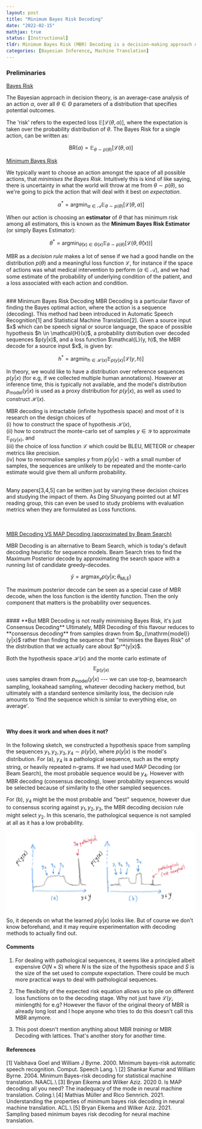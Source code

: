 ```yaml
---
layout: post
title: "Minimum Bayes Risk Decoding"
date: "2022-02-15"
mathjax: true
status: [Instructional]
tldr: Minimum Bayes Risk (MBR) Decoding is a decision-making approach used in fields like Automatic Speech Recognition and Machine Translation. It aims to select the best sequence or hypothesis from a set of possibilities by minimizing the expected loss over a probability distribution of sequences. MBR decoding is based on consensus and often involves approximations, making it an alternative to Beam Search, the default decoding method in sequence models. However, MBR Decoding does not necessarily minimize the actual Bayes Risk but is a form of consensus decoding. Its effectiveness depends on the nature of the learned probability distribution, and it may struggle with pathological or unusual sequences. Researchers have flexibility in applying various loss functions to the decoding process.
categories: [Bayesian Inference, Machine Translation]
---
```


### Preliminaries

<u>Bayes Risk</u>

The Bayesian approach in decision theory, is an average-case analysis of an action $\alpha$, over all
$\theta \in \Theta$ parameters of a distribution that specifies potential outcomes. 

The 'risk' refers to the expected loss $\mathbb{E}[\mathcal{L}(\theta, \alpha)]$, where the
expectation is taken over the probability distribution of $\theta$. The Bayes Risk for a single action, can be written as:

$$
\mathrm{BR}(\alpha) = \mathbb{E}_{\theta\sim p(\theta)}[\mathcal{L}(\theta, \alpha)]
$$

<u>Minimum Bayes Risk</u>

We typically want to choose an action amongst the space of all possible actions, that *minimises the Bayes Risk*.  Intuitively this is kind of like saying, there is uncertainty in what the world will throw at me from $\theta \sim p(\theta)$, so we're going to pick the action that will deal with it best *on expectation*. 

$$
\alpha^* = \mathrm{argmin}_{\alpha \in \mathcal{A}} \mathbb{E}_{\theta \sim p(\theta)}
[\mathcal{L}(\theta, \alpha)]
$$


When our action is choosing an **estimator** of $\theta$ that has minimum risk among all estimators, this is known as the **Minimum Bayes Risk Estimator** (or simply Bayes Estimator):

$$
\theta^* = \mathrm{argmin}_{\hat{\theta}(x) \in \Theta(x)} \mathbb{E}_{\theta \sim p(\theta)} [\mathcal{L}(\theta, \hat{\theta}(x))]
$$

MBR as a *decision rule* makes a lot of sense if we had a good handle on the distribution $p(\theta)$ and
a meaningful loss function $\mathcal{L}$, for instance if the space of actions was what medical
intervention to perform ($\alpha \in \mathcal{A})$, and we had some estimate of the probability of underlying condition of the patient, and a loss associated with each action and condition. 

<!--It's worth noting that MAP is a special case of MBR which has a very trivial loss function:
$\mathcal{L}(\theta, \hat{\theta}(x)) = \mathbb{1}[\theta, \hat{\theta}(x)]$-->
<br>
### Minimum Bayes Risk Decoding
MBR Decoding is a particular flavor of finding the Bayes optimal action, where the action is a sequence (decoding). This method had been introduced in Automatic Speech Recognition[1] 
and Statistical Machine Translation[2]. Given a source input $x$ which can
be speech signal or source language, the space of possible hypothesis $h \in \mathcal{H}(x)$,
a probability distribution over decoded sequences $p(y|x)$, and a loss function $\mathcal{L}(y,
h)$, the MBR decode for a source input $x$, is given by:

$$
h^* =  \mathrm{argmin}_{h \in \mathcal{H}(x)} \mathbb{E}_{p(y|x)} [\mathcal{L}(y, h)]
$$

In theory, we would like to have a distribution over reference sequences $p(y|x)$ (for e.g,
if we collected multiple human annotations). However at inference time, this is typically not available,
and the model's distribution $p_{\mathrm{model}}(y|x)$ is used as a proxy distribution for
$p(y|x)$, as well as used to construct $\mathcal{H}(x)$. 

MBR decoding is intractable (infinite hypothesis space) and most of it is research on the
design choices of
<br>
(i) how to construct the space of hypothesis $\mathcal{H}(x)$, 
<br>
(ii) how to construct the monte-carlo set of samples $y \in \mathcal{Y}$ to approximate $\mathbb{E}_{p(y|x)}$, and 
<br>
(iii) the choice of loss function $\mathcal{L}$ which could be BLEU, METEOR or cheaper metrics like precision. 
<br>
(iv) how to renormalise samples $y$ from $p(y|x)$ - with a small number of samples, the
sequences are unlikely to be repeated and the monte-carlo estimate would give them all uniform
probability.

<br>
Many papers[3,4,5] can be written just by varying these decision choices and studying the impact of them. As Ding Shuoyang pointed out at MT reading group, this can even be used to study problems with evaluation metrics when they are formulated as Loss functions. 

<br><br>
<u>MBR Decoding VS MAP Decoding (approximated by Beam Search)</u>

MBR Decoding is an alternative to Beam Search, which is today's default decoding heuristic for sequence models.  Beam Search tries to find the Maximum Posterior decode by approximating the search space with a running list of candidate greedy-decodes.

$$\hat{y} = \mathrm{argmax}_y p(y|x; \theta_{\mathrm{MLE}})$$ 

The maximum posterior decode can be seen as a special case of MBR decode, when the loss function is the identity function.  Then the only component that matters is the probability over sequences. 

<br>
#### **But MBR Decoding is not really minimising Bayes Risk, it's just Consensus Decoding**
Ultimately, MBR Decoding of this flavour reduces to **consensus decoding** from samples drawn from $p_{\mathrm{model}}(y|x)$ rather than finding the sequence that "minimises the Bayes Risk" of the distribution that we actually care about $p^*(y|x)$. 

Both the hypothesis space $\mathcal{H}(x)$ and the monte carlo estimate of
$$\mathbb{E}_{p(y|x)}$$ uses samples drawn from $p_{\mathrm{model}}(y|x)$ --- we can use top-p,
beamsearch sampling, lookahead sampling, whatever decoding hackery method, but ultimately with
a standard sentence similarity loss, the decision rule amounts to 'find the sequence which is similar to everything else, on average'. 

<br>

#### **Why does it work and when does it not?**
In the following sketch, we constructed a hypothesis space from sampling the sequences $y_1, y_2, y_3, y_4 \sim p(y|x)$, where $p(y|x)$ is the model's distribution. For (a), $y_4$ is a pathological sequence, such as the empty string, or heavily repeated n-grams. If we had used MAP Decoding (or Beam Search), the most probable sequence would be $y_4$. However with MBR decoding (consensus decoding), lower probability sequences would be selected because of similarity to the other sampled sequences.

For (b), $y_4$ might be the most probable and "best" sequence, however due to consensus scoring
against $y_1, y_2, y_3$, the MBR decoding decision rule might select $y_2$. In this scenario,
the pathological sequence is not sampled at all as it has a low probability.

![image](/assets/mbr.jpg)
So, it depends on what the learned $p(y|x)$ looks like. But of course we don't know beforehand, and it may require experimentation with decoding methods to actually find out. 

#### Comments

1. For dealing with pathological sequences, it seems like a principled albeit expensive $O(N\times S)$ where $N$ is the size of the hypothesis space and $S$ is the size of the set used to compute expectation. There could be much more practical ways to deal with pathological sequences. 

2. The flexibility of the expected risk equation allows us to pile on different loss functions
   on to the decoding stage. Why not just have $\mathcal{L}(y, \mathrm{minlength})$ for e.g?
However the flavor of the original theory of MBR is already long lost and I hope anyone who tries to
do this doesn't call this MBR anymore. 

3. This post doesn't mention anything about MBR *training* or MBR Decoding with lattices.
   That's another story for another time.


#### References
[1] Vaibhava Goel and William J Byrne. 2000. Minimum bayes-risk automatic speech recognition.
Comput. Speech Lang. \\
[2] Shankar Kumar and William Byrne. 2004. Minimum Bayes-risk decoding for statistical machine translation. NAACL.\\
[3]  Bryan Eikema and Wilker Aziz. 2020 0. Is MAP decoding all you need? The inadequacy of the mode in neural machine translation. Coling.\\
[4] Mathias Müller and Rico Sennrich. 2021. Understanding the properties of minimum bayes risk decoding in neural machine translation. ACL.\\
[5] Bryan Eikema and Wilker Aziz. 2021. Sampling based minimum bayes risk decoding for neural machine translation.


